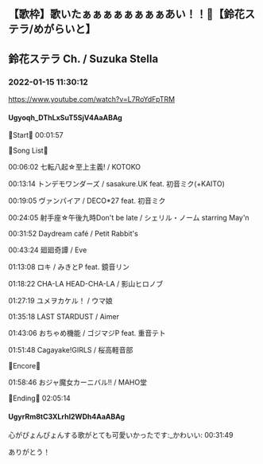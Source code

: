 ## 【歌枠】歌いたぁぁぁぁぁぁぁぁあい！！🔔【鈴花ステラ/めがらいと】
## 鈴花ステラ Ch. / Suzuka Stella
### 2022-01-15 11:30:12
https://www.youtube.com/watch?v=L7RoYdFpTRM
#### Ugyoqh_DThLxSuT5SjV4AaABAg
🔔Start🔔 00:01:57



🔔Song List🔔

00:06:02 七転八起☆至上主義! / KOTOKO 

00:13:14 トンデモワンダーズ / sasakure.‌UK feat. 初音ミク(+KAITO) 

00:19:05 ヴァンパイア / DECO*27 feat. 初音ミク

00:24:05 射手座☆午後九時Don't be late / シェリル・ノーム starring May'n

00:31:52 Daydream café / Petit Rabbit's

00:43:24 廻廻奇譚 / Eve

01:13:08 ロキ / みきとP feat. 鏡音リン

01:18:22 CHA-LA HEAD-CHA-LA / 影山ヒロノブ

01:27:19 ユメヲカケル！ / ウマ娘

01:35:18 LAST STARDUST / Aimer

01:43:06 おちゃめ機能 / ゴジマジP feat. 重音テト

01:51:48 Cagayake!GIRLS / 桜高軽音部



🔔Encore🔔

01:58:46 おジャ魔女カーニバル!! / MAHO堂



🔔Ending🔔 02:05:14

#### UgyrRm8tC3XLrhI2WDh4AaABAg
心がぴょんぴょんする歌がとても可愛いかったです:_かわいい: 00:31:49

ありがとう！

